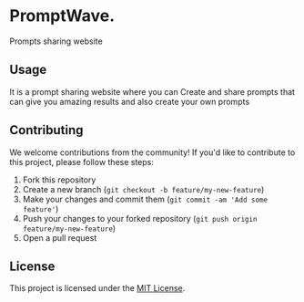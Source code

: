 # PromptWave.

Prompts sharing website

## Usage

It is a prompt sharing website where you can Create and share prompts that can
give you amazing results and also create your own prompts

## Contributing

We welcome contributions from the community! If you'd like to contribute to this project, please follow these steps:

1. Fork this repository
2. Create a new branch (`git checkout -b feature/my-new-feature`)
3. Make your changes and commit them (`git commit -am 'Add some feature'`)
4. Push your changes to your forked repository (`git push origin feature/my-new-feature`)
5. Open a pull request

## License

This project is licensed under the [MIT License](https://opensource.org/licenses/MIT).


